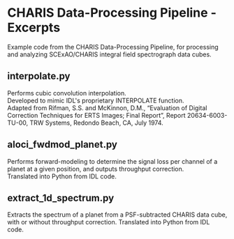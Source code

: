 # CHARIS Data-Processing Pipeline - Excerpts
Example code from the CHARIS Data-Processing Pipeline, for processing and analyzing SCExAO/CHARIS integral field spectrograph data cubes.  

## interpolate.py
Performs cubic convolution interpolation.  
Developed to mimic IDL's proprietary INTERPOLATE function.  
Adapted from Rifman, S.S. and McKinnon, D.M., “Evaluation of Digital Correction Techniques for ERTS Images; Final Report”, Report 20634-6003-TU-00, TRW Systems, Redondo Beach, CA, July 1974.

## aloci_fwdmod_planet.py
Performs forward-modeling to determine the signal loss per channel of a planet at a given position, and outputs throughput correction.  
Translated into Python from IDL code. 

## extract_1d_spectrum.py
Extracts the spectrum of a planet from a PSF-subtracted CHARIS data cube, with or without throughput correction. 
Translated into Python from IDL code. 
